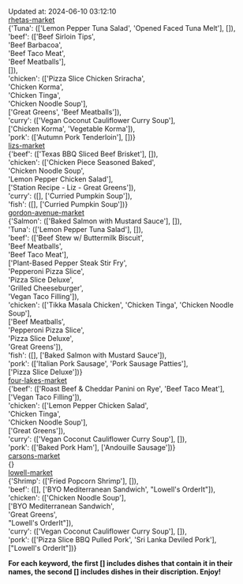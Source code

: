 Updated at: 2024-06-10 03:12:10  
[rhetas-market](https://wisc-housingdining.nutrislice.com/menu/rhetas-market/lunch/2024-06-10)  
{'Tuna': (['Lemon Pepper Tuna Salad', 'Opened Faced Tuna Melt'], []),  
 'beef': (['Beef Sirloin Tips',  
           'Beef Barbacoa',  
           'Beef Taco Meat',  
           'Beef Meatballs'],  
          []),  
 'chicken': (['Pizza Slice Chicken Sriracha',  
              'Chicken Korma',  
              'Chicken Tinga',  
              'Chicken Noodle Soup'],  
             ['Great Greens', 'Beef Meatballs']),  
 'curry': (['Vegan Coconut Cauliflower Curry Soup'],  
           ['Chicken Korma', 'Vegetable Korma']),  
 'pork': (['Autumn Pork Tenderloin'], [])}  
[lizs-market](https://wisc-housingdining.nutrislice.com/menu/lizs-market/lunch/2024-06-10)  
{'beef': (['Texas BBQ Sliced Beef Brisket'], []),  
 'chicken': (['Chicken Piece Seasoned Baked',  
              'Chicken Noodle Soup',  
              'Lemon Pepper Chicken Salad'],  
             ['Station Recipe - Liz - Great Greens']),  
 'curry': ([], ['Curried Pumpkin Soup']),  
 'fish': ([], ['Curried Pumpkin Soup'])}  
[gordon-avenue-market](https://wisc-housingdining.nutrislice.com/menu/gordon-avenue-market/lunch/2024-06-10)  
{'Salmon': (['Baked Salmon with Mustard Sauce'], []),  
 'Tuna': (['Lemon Pepper Tuna Salad'], []),  
 'beef': (['Beef Stew w/ Buttermilk Biscuit',  
           'Beef Meatballs',  
           'Beef Taco Meat'],  
          ['Plant-Based Pepper Steak Stir Fry',  
           'Pepperoni Pizza Slice',  
           'Pizza Slice Deluxe',  
           'Grilled Cheeseburger',  
           'Vegan Taco Filling']),  
 'chicken': (['Tikka Masala Chicken', 'Chicken Tinga', 'Chicken Noodle Soup'],  
             ['Beef Meatballs',  
              'Pepperoni Pizza Slice',  
              'Pizza Slice Deluxe',  
              'Great Greens']),  
 'fish': ([], ['Baked Salmon with Mustard Sauce']),  
 'pork': (['Italian Pork Sausage', 'Pork Sausage Patties'],  
          ['Pizza Slice Deluxe'])}  
[four-lakes-market](https://wisc-housingdining.nutrislice.com/menu/four-lakes-market/lunch/2024-06-10)  
{'beef': (['Roast Beef & Cheddar Panini on Rye', 'Beef Taco Meat'],  
          ['Vegan Taco Filling']),  
 'chicken': (['Lemon Pepper Chicken Salad',  
              'Chicken Tinga',  
              'Chicken Noodle Soup'],  
             ['Great Greens']),  
 'curry': (['Vegan Coconut Cauliflower Curry Soup'], []),  
 'pork': (['Baked Pork Ham'], ['Andouille Sausage'])}  
[carsons-market](https://wisc-housingdining.nutrislice.com/menu/carsons-market/lunch/2024-06-10)  
{}  
[lowell-market](https://wisc-housingdining.nutrislice.com/menu/lowell-market/lunch/2024-06-10)  
{'Shrimp': (['Fried Popcorn Shrimp'], []),  
 'beef': ([], ['BYO Mediterranean Sandwich', "Lowell's OrderIt"]),  
 'chicken': (['Chicken Noodle Soup'],  
             ['BYO Mediterranean Sandwich',  
              'Great Greens',  
              "Lowell's OrderIt"]),  
 'curry': (['Vegan Coconut Cauliflower Curry Soup'], []),  
 'pork': (['Pizza Slice BBQ Pulled Pork', 'Sri Lanka Deviled Pork'],  
          ["Lowell's OrderIt"])}  
  
**For each keyword, the first [] includes dishes that contain it in their names, the second [] includes dishes in their discription. Enjoy!**  
